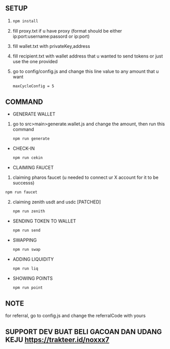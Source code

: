 ## SETUP

1. ```bash
   npm install
   ```
2. fill proxy.txt if u have proxy (format should be either ip:port:username:passord or ip:port)

3. fill wallet.txt with privateKey,address

4. fill recipient.txt with wallet address that u wanted to send tokens or just use the one provided

5. go to config/config.js and change this line value to any amount that u want
   ```bash
   maxCycleConfig = 5
   ```

## COMMAND

- GENERATE WALLET

1. go to src>main>generate.wallet.js and change the amount, then run this command
   ```bash
   npm run generate
   ```

- CHECK-IN

  ```bash
  npm run cekin
  ```

- CLAIMING FAUCET

1.  claiming pharos faucet (u needed to connect ur X account for it to be successs)

   ```bash
   npm run faucet
   ```

2. claiming zenith usdt and usdc [PATCHED]

   ```bash
   npm run zenith
   ```

- SENDING TOKEN TO WALLET

  ```bash
  npm run send
  ```

- SWAPPING
  ```bash
  npm run swap
  ```
- ADDING LIQUIDITY
  ```bash
  npm run liq
  ```
- SHOWING POINTS
  ```bash
  npm run point
  ```

## NOTE

for referral, go to config.js and change the referralCode with yours

## SUPPORT DEV BUAT BELI GACOAN DAN UDANG KEJU https://trakteer.id/noxxx7
